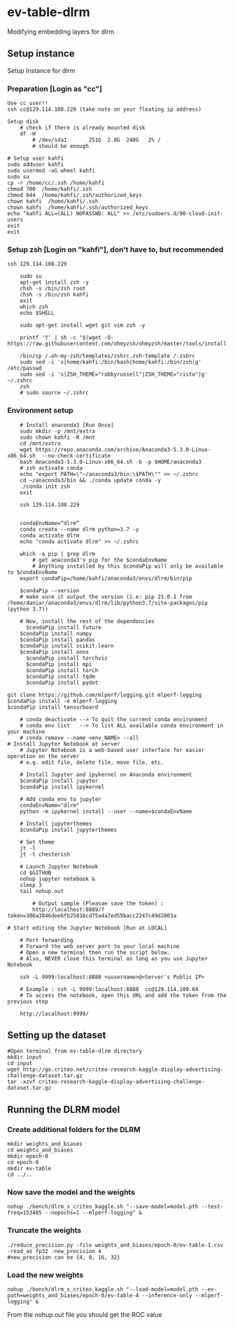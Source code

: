 # ev-table-dlrm
Modifying embedding layers for dlrm

## Setup instance
Setup Instance for dlrm

### Preparation [Login as "cc"]

    Use cc user!!
    ssh cc@129.114.108.229 (take note on your floating ip address)

    Setup disk 
        # check if there is already mounted disk
        df -H
            # /dev/sda1       251G  2.8G  248G   2% /
            # should be enough

    # Setup user kahfi 
    sudo adduser kahfi
    sudo usermod -aG wheel kahfi
    sudo su 
    cp -r /home/cc/.ssh /home/kahfi
    chmod 700  /home/kahfi/.ssh
    chmod 644  /home/kahfi/.ssh/authorized_keys
    chown kahfi  /home/kahfi/.ssh
    chown kahfi  /home/kahfi/.ssh/authorized_keys
    echo "kahfi ALL=(ALL) NOPASSWD: ALL" >> /etc/sudoers.d/90-cloud-init-users
    exit
    exit

### Setup zsh [Login on "kahfi"], don't have to, but recommended

    ssh 129.114.108.229 

        sudo su
        apt-get install zsh -y
        chsh -s /bin/zsh root
        chsh -s /bin/zsh kahfi
        exit
        which zsh
        echo $SHELL

        sudo apt-get install wget git vim zsh -y

        printf 'Y' | sh -c "$(wget -O- https://raw.githubusercontent.com/ohmyzsh/ohmyzsh/master/tools/install.sh)"

        /bin/cp /.oh-my-zsh/templates/zshrc.zsh-template /.zshrc
        sudo sed -i 's|home/kahfi:/bin/bash|home/kahfi:/bin/zsh|g' /etc/passwd
        sudo sed -i 's|ZSH_THEME="robbyrussell"|ZSH_THEME="risto"|g' ~/.zshrc
        zsh
        # sudo source ~/.zshrc

### Environment setup
    
        # Install anaconda3 [Run Once]
        sudo mkdir -p /mnt/extra
        sudo chown kahfi -R /mnt
        cd /mnt/extra
        wget https://repo.anaconda.com/archive/Anaconda3-5.3.0-Linux-x86_64.sh  --no-check-certificate
        bash Anaconda3-5.3.0-Linux-x86_64.sh -b -p $HOME/anaconda3
        # zsh activate conda 
        echo "export PATH=\"~/anaconda3/bin:\$PATH\"" >> ~/.zshrc
        cd ~/anaconda3/bin && ./conda update conda -y
        ./conda init zsh 
        exit

        ssh 129.114.108.229 


        condaEnvName=“dlrm”
        conda create --name dlrm python=3.7 -y
        conda activate dlrm
        echo "conda activate dlrm" >> ~/.zshrc

        which -a pip | grep dlrm
            # get anaconda3's pip for the $condaEnvName
            # Anything installed by this $condaPip will only be available to $condaEnvName
        export condaPip=/home/kahfi/anaconda3/envs/dlrm/bin/pip
        
        $condaPip --version
        # make sure it output the version (i.e: pip 21.0.1 from /home/daniar/anaconda3/envs/dlrm/lib/python3.7/site-packages/pip (python 3.7))

        # Now, install the rest of the dependencies
	      $condaPip install future
        $condaPip install numpy
        $condaPip install pandas
        $condaPip install scikit-learn
        $condaPip install onnx
	      $condaPip install torchviz
	      $condaPip install mpi
	      $condaPip install torch
	      $condaPip install tqdm
	      $condaPip install pydot
        
	git clone https://github.com/mlperf/logging.git mlperf-logging
	$condaPip install -e mlperf-logging
	$condaPip install tensorboard

        # conda deactivate --> To quit the current conda environment
        # conda env list   --> To list ALL available conda environment in your machine
        # conda remove --name <env_NAME> --all
    # Install Jupyter Notebook at server
        # Jupyter Notebook is a web-based user interface for easier operation on the server 
        # e.g. edit file, delete file, move file, etc.

        # Install Jupyter and ipykernel on Anaconda environment
        $condaPip install jupyter
        $condaPip install ipykernel

        # Add conda env to jupyter
        condaEnvName="dlrm"
        python -m ipykernel install --user --name=$condaEnvName
        
        # Install jupyterthemes
        $condaPip install jupyterthemes

        # Set theme
        jt -l
        jt -t chesterish

        # Launch Jupyter Notebook
        cd $GITHUB 
        nohup jupyter notebook &
        sleep 3 
        tail nohup.out

            # Output sample (Pleasae save the token) :
            http://localhost:8889/?token=386a3846dee6fb25816cd75a4a7ed55bacc2247c49d2803a

    # Start editing the Jupyter Notebook [Run at LOCAL]
        
        # Port forwarding
        # Forward the web server port to your local machine 
        # Open a new terminal then run the script below. 
        # Also, NEVER close this terminal as long as you use Jupyter Notebook 
        
        ssh -L 9999:localhost:8888 <uusername>@<Server's Public IP>
        
        # Example : ssh -L 9999:localhost:8888  cc@129.114.109.84
        # To access the notebook, open this URL and add the token from the previous step 
        
        http://localhost:9999/
	
## Setting up the dataset

	#Open terminal from ev-table-dlrm directory
	mkdir input
	cd input
	wget http://go.criteo.net/criteo-research-kaggle-display-advertising-challenge-dataset.tar.gz
	tar -xzvf criteo-research-kaggle-display-advertising-challenge-dataset.tar.gz
	
## Running the DLRM model
### Create additional folders for the DLRM

	mkdir weights_and_biases
	cd weights_and_biases
	mkdir epoch-0
	cd epoch-0
	mkdir ev-table
	cd ../..
	
### Now save the model and the weights

	nohup ./bench/dlrm_s_criteo_kaggle.sh "--save-model=model.pth --test-freq=153485 --nepochs=1 --mlperf-logging" &
	
### Truncate the weights 

	./reduce_precision.py -file weights_and_biases/epoch-0/ev-table-1.csv -read_as fp32 -new_precision 4 
	#new_precision can be {4, 8, 16, 32}
	
### Load the new weights

	nohup ./bench/dlrm_s_criteo_kaggle.sh "--load-model=model.pth --ev-path=weights_and_biases/epoch-0/ev-table-4 --inference-only --mlperf-logging" & 
	
From the nohup.out file you should get the ROC value
